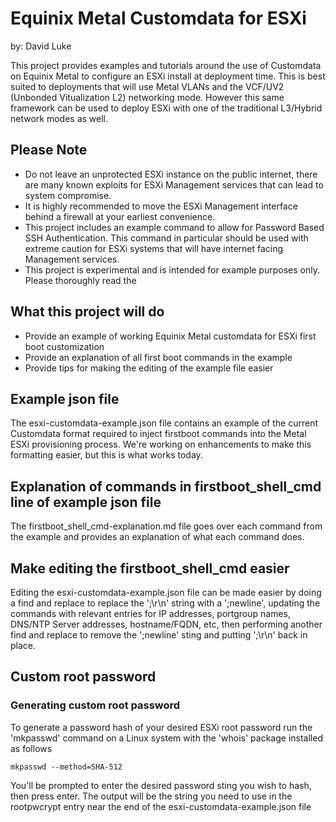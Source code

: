 # Equinix Metal Customdata for ESXi
by: David Luke

This project provides examples and tutorials around the use of Customdata on Equinix Metal to configure an ESXi install at deployment time. This is best suited to deployments that will use Metal VLANs and the VCF/UV2 (Unbonded Vitualization L2) networking mode. However this same framework can be used to deploy ESXi with one of the traditional L3/Hybrid network modes as well. 

## Please Note
* Do not leave an unprotected ESXi instance on the public internet, there are many known exploits for ESXi Management services that can lead to system compromise. 
 * It is highly recommended to move the ESXi Management interface behind a firewall at your earliest convenience.
* This project includes an example command to allow for Password Based SSH Authentication. This command in particular should be used with extreme caution for ESXi systems that will have internet facing Management services.
* This project is experimental and is intended for example purposes only. Please thoroughly read the 

## What this project will do
* Provide an example of working Equinix Metal customdata for ESXi first boot customization
* Provide an explanation of all first boot commands in the example
* Provide tips for making the editing of the example file easier

## Example json file
The esxi-customdata-example.json file contains an example of the current Customdata format required to inject firstboot commands into the Metal ESXi provisioning process. We're working on enhancements to make this formatting easier, but this is what works today.

## Explanation of commands in firstboot_shell_cmd line of example json file
The firstboot_shell_cmd-explanation.md file goes over each command from the example and provides an explanation of what each command does.

## Make editing the firstboot_shell_cmd easier
Editing the esxi-customdata-example.json file can be made easier by doing a find and replace to replace the ';\r\n' string with a ';newline', updating the commands with relevant entries for IP addresses, portgroup names, DNS/NTP Server addresses, hostname/FQDN, etc, then performing another find and replace to remove the ';newline' sting and putting ';\r\n' back in place.

## Custom root password

### Generating custom root password
To generate a password hash of your desired ESXi root password run the 'mkpasswd' command on a Linux system with the 'whois' package installed as follows

```shell
mkpasswd --method=SHA-512
```
You'll be prompted to enter the desired password sting you wish to hash, then press enter. The output will be the string you need to use in the rootpwcrypt entry near the end of the esxi-customdata-example.json file